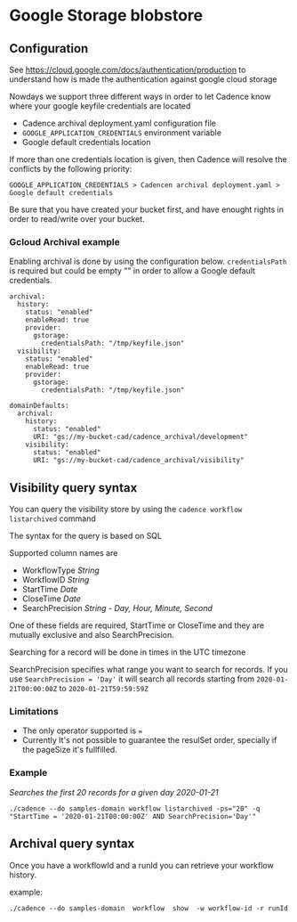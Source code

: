 # Google Storage blobstore
## Configuration
See https://cloud.google.com/docs/authentication/production to understand how is made the authentication against google cloud storage

Nowdays we support three different ways in order to let Cadence know where your google keyfile credentials are located

* Cadence archival deployment.yaml configuration file
* `GOOGLE_APPLICATION_CREDENTIALS` environment variable
*  Google default credentials location

If more than one credentials location is given, then Cadence will resolve the conflicts by the following priority:

`GOOGLE_APPLICATION_CREDENTIALS > Cadencen archival deployment.yaml > Google default credentials`

Be sure that you have created your bucket first, and have enought rights in order to read/write over your bucket.

### Gcloud Archival example

Enabling archival is done by using the configuration below. `credentialsPath` is required but could be empty "" in order to allow a Google default credentials.

```
archival:
  history:
    status: "enabled"
    enableRead: true
    provider:
      gstorage:
        credentialsPath: "/tmp/keyfile.json"
  visibility:
    status: "enabled"
    enableRead: true
    provider:
      gstorage:
        credentialsPath: "/tmp/keyfile.json"

domainDefaults:
  archival:
    history:
      status: "enabled"
      URI: "gs://my-bucket-cad/cadence_archival/development"
    visibility:
      status: "enabled"
      URI: "gs://my-bucket-cad/cadence_archival/visibility"
```

## Visibility query syntax
You can query the visibility store by using the `cadence workflow listarchived` command

The syntax for the query is based on SQL

Supported column names are
- WorkflowType *String*
- WorkflowID *String*
- StartTime *Date*
- CloseTime *Date*
- SearchPrecision *String - Day, Hour, Minute, Second*

One of these fields are required, StartTime or CloseTime and they are mutually exclusive and also SearchPrecision.

Searching for a record will be done in times in the UTC timezone

SearchPrecision specifies what range you want to search for records. If you use `SearchPrecision = 'Day'`
it will search all records starting from `2020-01-21T00:00:00Z` to `2020-01-21T59:59:59Z` 

### Limitations

- The only operator supported is `=`
- Currently It's not possible to guarantee the resulSet order, specially if the pageSize it's fullfilled.  

### Example

*Searches the first 20 records for a given day 2020-01-21*

`./cadence --do samples-domain workflow listarchived -ps="20" -q "StartTime = '2020-01-21T00:00:00Z' AND SearchPrecision='Day'"`

## Archival query syntax

Once you have a workflowId and a runId you can retrieve your workflow history.

example:

`./cadence --do samples-domain  workflow  show  -w workflow-id -r runId`